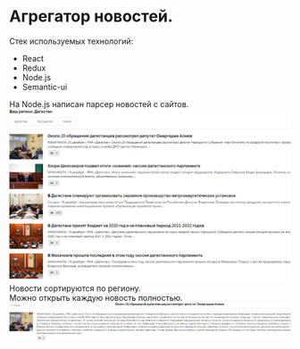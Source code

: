 <h1>Агрегатор новостей.</h1>

<p>Стек используемых технологий:</p>
<ul>
  <li>React</li>
  <li>Redux</li>
  <li>Node.js</li>
  <li>Semantic-ui</li>
</ul>


На Node.js написан парсер новостей с сайтов.
<br/>
![Image alt](https://github.com/goooooogme/parserNews/blob/master/1.PNG)
<br/>
Новости сортируются по региону.<br/>
Можно открыть каждую новость полностью.<br/>
![Image alt](https://github.com/goooooogme/parserNews/blob/master/2.PNG)
